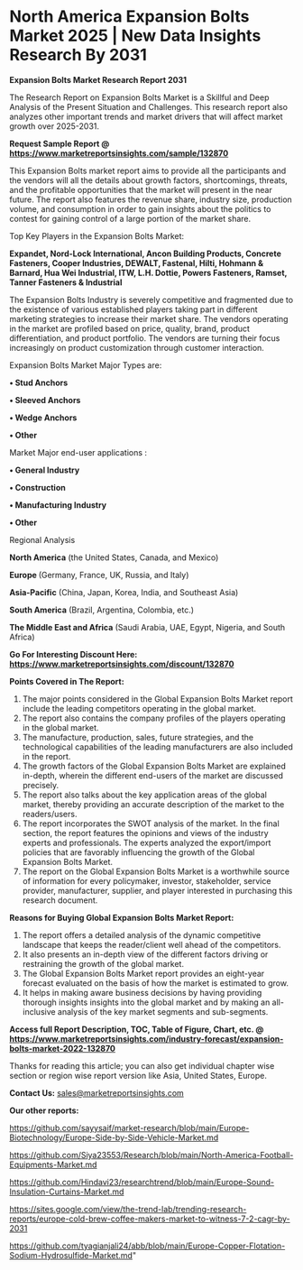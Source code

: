# North America Expansion Bolts Market 2025 | New Data Insights Research By 2031

<strong>Expansion Bolts Market Research Report 2031</strong>

The Research Report on Expansion Bolts Market is a Skillful and Deep Analysis of the Present Situation and Challenges. This research report also analyzes other important trends and market drivers that will affect market growth over 2025-2031.

<strong>Request Sample Report @ <a href=https://www.marketreportsinsights.com/sample/132870>https://www.marketreportsinsights.com/sample/132870</a></strong>

This Expansion Bolts market report aims to provide all the participants and the vendors will all the details about growth factors, shortcomings, threats, and the profitable opportunities that the market will present in the near future. The report also features the revenue share, industry size, production volume, and consumption in order to gain insights about the politics to contest for gaining control of a large portion of the market share.

Top Key Players in the Expansion Bolts Market:

<strong>Expandet, Nord-Lock International, Ancon Building Products, Concrete Fasteners, Cooper Industries, DEWALT, Fastenal, Hilti, Hohmann & Barnard, Hua Wei Industrial, ITW, L.H. Dottie, Powers Fasteners, Ramset, Tanner Fasteners & Industrial</strong>

The Expansion Bolts Industry is severely competitive and fragmented due to the existence of various established players taking part in different marketing strategies to increase their market share. The vendors operating in the market are profiled based on price, quality, brand, product differentiation, and product portfolio. The vendors are turning their focus increasingly on product customization through customer interaction.

Expansion Bolts Market Major Types are:

<strong>• Stud Anchors

• Sleeved Anchors

• Wedge Anchors

• Other</strong>

Market Major end-user applications :

<strong>• General Industry

• Construction

• Manufacturing Industry

• Other</strong>

Regional Analysis

</u><strong><b>North America</b></strong> (the United States, Canada, and Mexico)

<strong><b>Europe </b></strong>(Germany, France, UK, Russia, and Italy)

<strong><b>Asia-Pacific</b></strong> (China, Japan, Korea, India, and Southeast Asia)

<strong><b>South America</b></strong> (Brazil, Argentina, Colombia, etc.)

<strong><b>The Middle East and Africa</b></strong> (Saudi Arabia, UAE, Egypt, Nigeria, and South Africa)

<strong>Go For Interesting Discount Here: <a href=https://www.marketreportsinsights.com/discount/132870>https://www.marketreportsinsights.com/discount/132870</a></strong>

<strong>Points Covered in The Report:</strong>
<ol>
  <li>The major points considered in the Global Expansion Bolts Market report include the leading competitors operating in the global market.</li>
  <li>The report also contains the company profiles of the players operating in the global market.</li>
  <li>The manufacture, production, sales, future strategies, and the technological capabilities of the leading manufacturers are also included in the report.</li>
  <li>The growth factors of the Global Expansion Bolts Market are explained in-depth, wherein the different end-users of the market are discussed precisely.</li>
  <li>The report also talks about the key application areas of the global market, thereby providing an accurate description of the market to the readers/users.</li>
  <li>The report incorporates the SWOT analysis of the market. In the final section, the report features the opinions and views of the industry experts and professionals. The experts analyzed the export/import policies that are favorably influencing the growth of the Global Expansion Bolts Market.</li>
  <li>The report on the Global Expansion Bolts Market is a worthwhile source of information for every policymaker, investor, stakeholder, service provider, manufacturer, supplier, and player interested in purchasing this research document.</li>
</ol>
<strong>Reasons for Buying Global Expansion Bolts Market Report:</strong>

<ol>
  <li>The report offers a detailed analysis of the dynamic competitive landscape that keeps the reader/client well ahead of the competitors.</li>
  <li>It also presents an in-depth view of the different factors driving or restraining the growth of the global market.</li>
  <li>The Global Expansion Bolts Market report provides an eight-year forecast evaluated on the basis of how the market is estimated to grow.</li>
  <li>It helps in making aware business decisions by having providing thorough insights insights into the global market and by making an all-inclusive analysis of the key market segments and sub-segments.</li>
</ol>
<strong>Access full Report Description, TOC, Table of Figure, Chart, etc. @ <a href=https://www.marketreportsinsights.com/industry-forecast/expansion-bolts-market-2022-132870>https://www.marketreportsinsights.com/industry-forecast/expansion-bolts-market-2022-132870</a></strong>


Thanks for reading this article; you can also get individual chapter wise section or region wise report version like Asia, United States, Europe.

<strong>Contact Us:</strong>
sales@marketreportsinsights.com

<strong>Our other reports:</strong>

<a href=https://github.com/sayysaif/market-research/blob/main/Europe-Biotechnology/Europe-Side-by-Side-Vehicle-Market.md>https://github.com/sayysaif/market-research/blob/main/Europe-Biotechnology/Europe-Side-by-Side-Vehicle-Market.md</a>

<a href=https://github.com/Siya23553/Research/blob/main/North-America-Football-Equipments-Market.md>https://github.com/Siya23553/Research/blob/main/North-America-Football-Equipments-Market.md</a>

<a href=https://github.com/Hindavi23/researchtrend/blob/main/Europe-Sound-Insulation-Curtains-Market.md>https://github.com/Hindavi23/researchtrend/blob/main/Europe-Sound-Insulation-Curtains-Market.md</a>

<a href=https://sites.google.com/view/the-trend-lab/trending-research-reports/europe-cold-brew-coffee-makers-market-to-witness-7-2-cagr-by-2031>https://sites.google.com/view/the-trend-lab/trending-research-reports/europe-cold-brew-coffee-makers-market-to-witness-7-2-cagr-by-2031</a>

<a href=https://github.com/tyagianjali24/abb/blob/main/Europe-Copper-Flotation-Sodium-Hydrosulfide-Market.md>https://github.com/tyagianjali24/abb/blob/main/Europe-Copper-Flotation-Sodium-Hydrosulfide-Market.md</a>"
